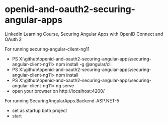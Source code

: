# openid-and-oauth2-securing-angular-apps
LinkedIn Learning Course, Securing Angular Apps with OpenID Connect and OAuth 2


For running securing-angular-client-ng11
- PS X:\github\openid-and-oauth2-securing-angular-apps\securing-angular-client-ng11> npm install -g @angular/cli
- PS X:\github\openid-and-oauth2-securing-angular-apps\securing-angular-client-ng11> npm install
- PS X:\github\openid-and-oauth2-securing-angular-apps\securing-angular-client-ng11> ng serve
- open your browser on http://localhost:4200/

For running SecuringAngularApps.Backend-ASP.NET-5
- set as startup both project
- start
